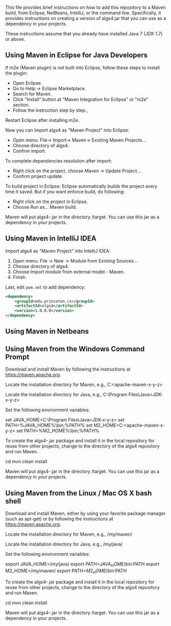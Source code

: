 This file provides brief instructions on how to add this repository to
a Maven build, from Eclipse, NetBeans, IntelliJ, or the command line.
Specifically, it provides instructions on creating a version of algs4.jar
that you can use as a dependency in your projects.

These instructions assume that you already have installed Java 7
(JDK 1.7) or above.


Using Maven in Eclipse for Java Developers
------------------------------------------
If m2e (Maven plugin) is not built into Eclipse, follow these steps to install the plugin:

  * Open Eclipse.
  * Go to Help -> Eclipse Marketplace.
  * Search for Maven.
  * Click "Install" button at "Maven Integration for Eclipse" or "m2e" section.
  * Follow the instruction step by step.,

Restart Eclipse after installing m2e.

Now you can import algs4 as "Maven Project" into Eclipse:

  * Open menu: File-> Import-> Maven-> Existing Maven Projects...
  * Choose directory of algs4.
  * Confirm import.

To complete dependencies resolution after import:
  * Right click on the project, choose Maven -> Update Project...
  * Confirm project update.

To build project in Eclipse:
Eclipse automatically builds the project every time it saved.
But if you want enforce build, do following:
  * Right click on the project in Eclipse.
  * Choose Run as... Maven build.

Maven will put algs4-<version>.jar in the directory <algs4 directory>/target.
You can use this jar as a dependency in your projects.


Using Maven in IntelliJ IDEA
----------------------------
Import algs4 as "Maven Project" into IntelliJ IDEA:

1. Open menu: File -> New -> Module from Existing Sources...
2. Choose directory of algs4.
3. Choose Import module from external model - Maven.
4. Finish.

Last, edit `pom.xml` to add dependency:
```xml
<dependency>
    <groupId>edu.princeton.cs</groupId>
    <artifactId>algs4</artifactId>
    <version>1.0.0.0</version>
</dependency>
```

Using Maven in Netbeans
-----------------------


Using Maven from the Windows Command Prompt
-------------------------------------------
Download and install Maven by following the instructions at
https://maven.apache.org.

Locate the installation directory for Maven, e.g., C:\<apache-maven-x-y-z>

Locate the installation directory for Java, e.g., C:\Program Files\Java\<JDK-x-y-z>

Set the following environment variables:

set JAVA_HOME=C:\Program Files\Java\<JDK-x-y-z>
set PATH=%JAVA_HOME%\bin;%PATH%
set M2_HOME=C:\<apache-maven-x-y-z>
set PATH=%M2_HOME%\bin;%PATH%

To create the algs4-<version>.jar package and install it in the local
repository for reuse from other projects, change to the directory of
the algs4 repository and run Maven.

cd <algs4 directory>
mvn clean install

Maven will put algs4-<version>.jar in the directory <algs4 directory>/target.
You can use this jar as a dependency in your projects.



Using Maven from the Linux / Mac OS X bash shell
------------------------------------------------
Download and install Maven, either by using your favorite package
manager  (such as apt-get) or by following the instructions at
https://maven.apache.org.

Locate the installation directory for Maven, e.g., /my/maven/<apache-maven-x-y-z>

Locate the installation directory for Java, e.g., /my/java/<JDK-x-y-z->

Set the following environment variables:

export JAVA_HOME=/my/java/<JDK-x-y-z>
export PATH=$JAVA_HOME/bin:$PATH
export M2_HOME=/my/maven/<apache-maven-x-y-z>
export PATH=$M2_HOME/bin:$PATH

To create the algs4-<version>.jar package and install it in the local
repository for reuse from other projects, change to the directory of
the algs4 repository and run Maven.

cd <algs4 directory>
mvn clean install

Maven will put algs4-<version>.jar in the directory <algs4 directory>/target.
You can use this jar as a dependency in your projects.


